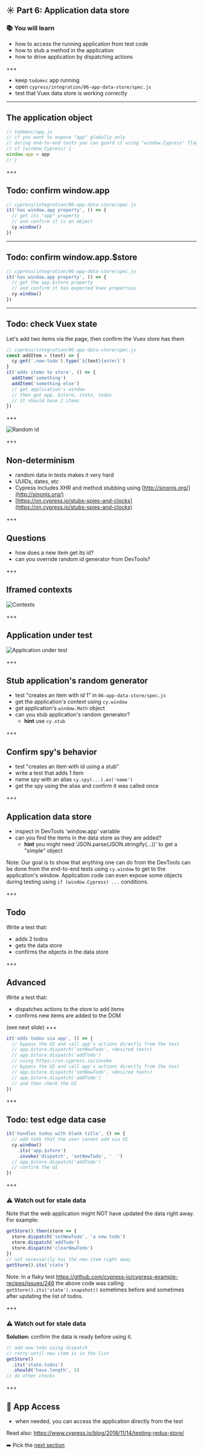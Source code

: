 ## ☀️ Part 6: Application data store

### 📚 You will learn

- how to access the running application from test code
- how to stub a method in the application
- how to drive application by dispatching actions

+++

- keep `todomvc` app running
- open `cypress/integration/06-app-data-store/spec.js`
- test that Vuex data store is working correctly

---

## The application object

```javascript
// todomvc/app.js
// if you want to expose "app" globally only
// during end-to-end tests you can guard it using "window.Cypress" flag
// if (window.Cypress) {
window.app = app
// }
```

+++

## Todo: confirm window.app

```js
// cypress/integration/06-app-data-store/spec.js
it('has window.app property', () => {
  // get its "app" property
  // and confirm it is an object
  cy.window()
})
```

---

## Todo: confirm window.app.$store

```js
// cypress/integration/06-app-data-store/spec.js
it('has window.app property', () => {
  // get the app.$store property
  // and confirm it has expected Vuex properties
  cy.window()
})
```

---

## Todo: check Vuex state

Let's add two items via the page, then confirm the Vuex store has them

```javascript
// cypress/integration/06-app-data-store/spec.js
const addItem = (text) => {
  cy.get('.new-todo').type(`${text}{enter}`)
}
it('adds items to store', () => {
  addItem('something')
  addItem('something else')
  // get application's window
  // then get app, $store, state, todos
  // it should have 2 items
})
```

+++

![Random id](./img/new-todo.png)

+++

## Non-determinism

- random data in tests makes it very hard
- UUIDs, dates, etc
- Cypress includes XHR and method stubbing using [http://sinonjs.org/](http://sinonjs.org/)
- [https://on.cypress.io/stubs-spies-and-clocks](https://on.cypress.io/stubs-spies-and-clocks)

+++

## Questions

- how does a new item get its id?
- can you override random id generator from DevTools?

+++

## Iframed contexts

![Contexts](./img/contexts.png)

+++

## Application under test

![Application under test](./img/app-in-window.png)

+++

## Stub application's random generator

- test "creates an item with id 1" in `06-app-data-store/spec.js`
- get the application's context using `cy.window`
- get application's `window.Math` object
- can you stub application's random generator?
  - **hint** use `cy.stub`

+++

## Confirm spy's behavior

- test "creates an item with id using a stub"
- write a test that adds 1 item
- name spy with an alias `cy.spy(...).as('name')`
- get the spy using the alias and confirm it was called once

+++

## Application data store

- inspect in DevTools 'window.app' variable
- can you find the items in the data store as they are added?
  - **hint** you might need 'JSON.parse(JSON.stringify(...))' to get a "simple" object

Note:
Our goal is to show that anything one can do from the DevTools can be done from the end-to-end tests using `cy.window` to get to the application's window. Application code can even expose some objects during testing using `if (window.Cypress) ...` conditions.

+++

## Todo

Write a test that:

- adds 2 todos
- gets the data store
- confirms the objects in the data store

+++

## Advanced

Write a test that:

- dispatches actions to the store to add items
- confirms new items are added to the DOM

(see next slide)
+++

```js
it('adds todos via app', () => {
  // bypass the UI and call app's actions directly from the test
  // app.$store.dispatch('setNewTodo', <desired text>)
  // app.$store.dispatch('addTodo')
  // using https://on.cypress.io/invoke
  // bypass the UI and call app's actions directly from the test
  // app.$store.dispatch('setNewTodo', <desired text>)
  // app.$store.dispatch('addTodo')
  // and then check the UI
})
```

+++
## Todo: test edge data case

```js
it('handles todos with blank title', () => {
  // add todo that the user cannot add via UI
  cy.window()
    .its('app.$store')
    .invoke('dispatch', 'setNewTodo', '  ')
  // app.$store.dispatch('addTodo')
  // confirm the UI
})
```

+++

### ⚠️ Watch out for stale data

Note that the web application might NOT have updated the data right away. For example:

```js
getStore().then(store => {
  store.dispatch('setNewTodo', 'a new todo')
  store.dispatch('addTodo')
  store.dispatch('clearNewTodo')
})
// not necessarily has the new item right away
getStore().its('state')
```

Note:
In a flaky test https://github.com/cypress-io/cypress-example-recipes/issues/246 the above code was calling `getStore().its('state').snapshot()` sometimes before and sometimes after updating the list of todos.

+++

### ⚠️ Watch out for stale data

**Solution:** confirm the data is ready before using it.

```js
// add new todo using dispatch
// retry until new item is in the list
getStore()
  .its('state.todos')
  .should('have.length', 1)
// do other checks
```

+++
## 🏁 App Access

- when needed, you can access the application directly from the test

Read also: https://www.cypress.io/blog/2018/11/14/testing-redux-store/

➡️ Pick the [next section](https://github.com/bahmutov/cypress-workshop-basics#contents)
